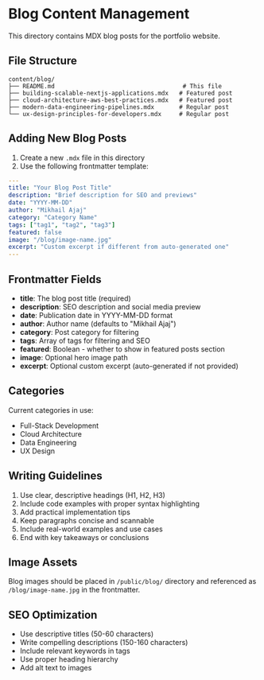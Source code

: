 # Blog Content Management

This directory contains MDX blog posts for the portfolio website.

## File Structure

```
content/blog/
├── README.md                                    # This file
├── building-scalable-nextjs-applications.mdx   # Featured post
├── cloud-architecture-aws-best-practices.mdx   # Featured post  
├── modern-data-engineering-pipelines.mdx       # Regular post
└── ux-design-principles-for-developers.mdx     # Regular post
```

## Adding New Blog Posts

1. Create a new `.mdx` file in this directory
2. Use the following frontmatter template:

```yaml
---
title: "Your Blog Post Title"
description: "Brief description for SEO and previews"
date: "YYYY-MM-DD"
author: "Mikhail Ajaj"
category: "Category Name"
tags: ["tag1", "tag2", "tag3"]
featured: false
image: "/blog/image-name.jpg"
excerpt: "Custom excerpt if different from auto-generated one"
---
```

## Frontmatter Fields

- **title**: The blog post title (required)
- **description**: SEO description and social media preview
- **date**: Publication date in YYYY-MM-DD format
- **author**: Author name (defaults to "Mikhail Ajaj")
- **category**: Post category for filtering
- **tags**: Array of tags for filtering and SEO
- **featured**: Boolean - whether to show in featured posts section
- **image**: Optional hero image path
- **excerpt**: Optional custom excerpt (auto-generated if not provided)

## Categories

Current categories in use:
- Full-Stack Development
- Cloud Architecture  
- Data Engineering
- UX Design

## Writing Guidelines

1. Use clear, descriptive headings (H1, H2, H3)
2. Include code examples with proper syntax highlighting
3. Add practical implementation tips
4. Keep paragraphs concise and scannable
5. Include real-world examples and use cases
6. End with key takeaways or conclusions

## Image Assets

Blog images should be placed in `/public/blog/` directory and referenced as `/blog/image-name.jpg` in the frontmatter.

## SEO Optimization

- Use descriptive titles (50-60 characters)
- Write compelling descriptions (150-160 characters)  
- Include relevant keywords in tags
- Use proper heading hierarchy
- Add alt text to images